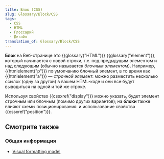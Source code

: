 ```yaml
---
title: Блок (CSS)
slug: Glossary/Block/CSS
tags:
  - CSS
  - HTML
  - Глоссарий
  - Дизайн
translation_of: Glossary/Block/CSS
---
```

**Блок** на Веб-странице это {{glossary("HTML")}} {{glossary("element")}}, который начинается с новой строки, т.е. под предыдущим элементом и над следующим (обычно называется _блочным элементом_). Например, {{htmlelement("p")}} по умолчанию блочный элемент, в то время как {{htmlelement("a")}} <span class="st">— <em>строчной элемент</em>: можно разместить несколько ссылок (одну за другой) в вашем HTML-коде и они все будут выводиться на одной и той же строке.</span>

Используя свойство {{cssxref("display")}} можно указать, будет элемент строчным или блочным (помимо других вариантов); на **блоки** также влияют схемы позиционирования  и использование свойства {{cssxref("position")}}.

## Смотрите также

### Общая информация

- [Visual formatting model](/en-US/docs/Web/Guide/CSS/Visual_formatting_model)
